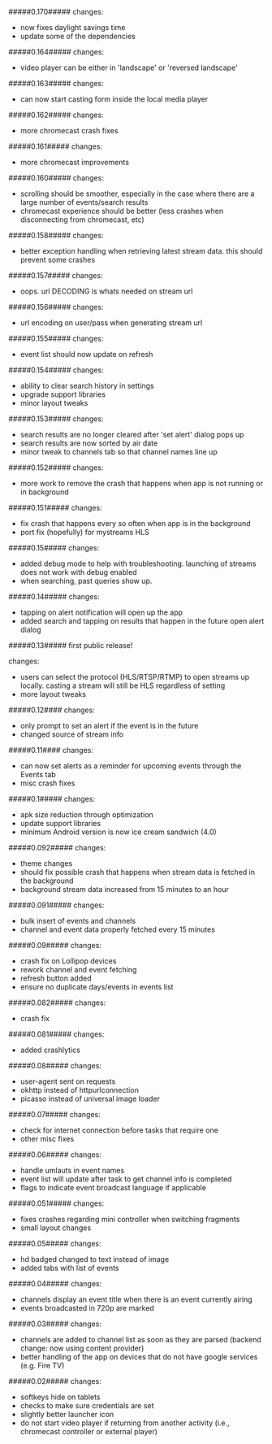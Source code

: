#####0.170#####
changes:

 - now fixes daylight savings time
 - update some of the dependencies

#####0.164#####
changes:

 - video player can be either in 'landscape' or 'reversed landscape'

#####0.163#####
changes:

 - can now start casting form inside the local media player

#####0.162#####
changes:

 - more chromecast crash fixes

#####0.161#####
changes:

 - more chromecast improvements

#####0.160#####
changes:

 - scrolling should be smoother, especially in the case where there are a large number of events/search results
 - chromecast experience should be better (less crashes when disconnecting from chromecast, etc)

#####0.158#####
changes:

 - better exception handling when retrieving latest stream data. this should prevent some crashes

#####0.157#####
changes:

 - oops. url DECODING is whats needed on stream url

#####0.156#####
changes:

 - url encoding on user/pass when generating stream url

#####0.155#####
changes:

 - event list should now update on refresh

#####0.154#####
changes:

 - ability to clear search history in settings
 - upgrade support libraries
 - minor layout tweaks

#####0.153#####
changes:

  - search results are no longer cleared after 'set alert' dialog pops up
  - search results are now sorted by air date
  - minor tweak to channels tab so that channel names line up

#####0.152#####
changes:

  - more work to remove the crash that happens when app is not running or in background

#####0.151#####
changes:

 - fix crash that happens every so often when app is in the background
 - port fix (hopefully) for mystreams HLS

#####0.15#####
changes:

 - added debug mode to help with troubleshooting. launching of streams does not work with debug enabled
 - when searching, past queries show up.

#####0.14#####
changes:

 - tapping on alert notification will open up the app
 - added search and tapping on results that happen in the future open alert dialog

#####0.13#####
first public release!

changes:

 - users can select the protocol (HLS/RTSP/RTMP) to open streams up locally. casting a stream will still be HLS regardless of setting
 - more layout tweaks

#####0.12####
changes:

 - only prompt to set an alert if the event is in the future
 - changed source of stream info

#####0.11####
changes:

 - can now set alerts as a reminder for upcoming events through the Events tab
 - misc crash fixes

#####0.1#####
changes:

 - apk size reduction through optimization
 - update support libraries
 - minimum Android version is now ice cream sandwich (4.0)

#####0.092#####
changes:

 - theme changes
 - should fix possible crash that happens when stream data is fetched in the background
 - background stream data increased from 15 minutes to an hour

#####0.091#####
changes:

- bulk insert of events and channels
- channel and event data properly fetched every 15 minutes

#####0.09#####
changes:

 - crash fix on Lollipop devices
 - rework channel and event fetching
 - refresh button added
 - ensure no duplicate days/events in events list

#####0.082#####
changes:

 - crash fix

#####0.081#####
changes:

 - added crashlytics

#####0.08#####
changes:

 - user-agent sent on requests
 - okhttp instead of httpurlconnection
 - picasso instead of universal image loader

#####0.07#####
changes:

 - check for internet connection before tasks that require one
 - other misc fixes

#####0.06#####
changes:

 - handle umlauts in event names
 - event list will update after task to get channel info is completed
 - flags to indicate event broadcast language if applicable

#####0.051#####
changes:

 - fixes crashes regarding mini controller when switching fragments
 - small layout changes

#####0.05#####
changes:

 - hd badged changed to text instead of image
 - added tabs with list of events

#####0.04#####
changes:

 - channels display an event title when there is an event currently airing
 - events broadcasted in 720p are marked

#####0.03#####
changes:

 - channels are added to channel list as soon as they are parsed (backend change: now using content provider)
 - better handling of the app on devices that do not have google services (e.g. Fire TV)

#####0.02#####
changes:

 - softkeys hide on tablets
 - checks to make sure credentials are set
 - slightly better launcher icon
 - do not start video player if returning from another activity (i.e., chromecast controller or external player)
